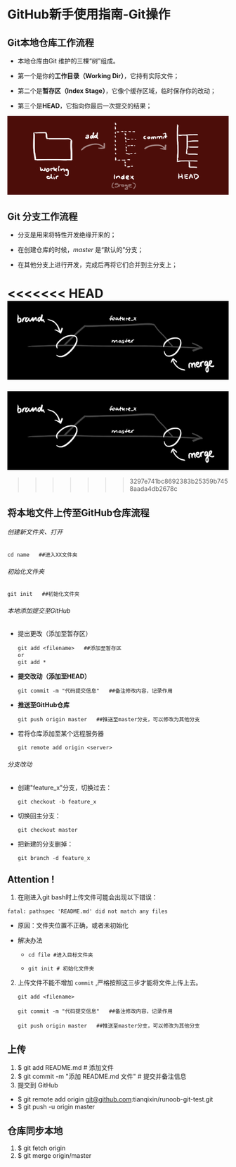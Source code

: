 # GitHub新手使用指南-Git操作

## Git本地仓库工作流程

- 本地仓库由Git 维护的三棵“树”组成。

- 第一个是你的**工作目录（Working Dir）**，它持有实际文件；

- 第二个是**暂存区（Index Stage）**，它像个缓存区域，临时保存你的改动；

- 第三个是**HEAD**，它指向你最后一次提交的结果；

![image-20211221195204215](images/trees.png)

## Git 分支工作流程

- 分支是用来将特性开发绝缘开来的；

- 在创建仓库的时候，*master* 是“默认的”分支；

- 在其他分支上进行开发，完成后再将它们合并到主分支上；

<<<<<<< HEAD
![image-20211221195330895](images/branch.png)
=======
![image-20211221195330895](/images/branch.png)
>>>>>>> 3297e741bc8692383b25359b7458aada4db2678c

## 将本地文件上传至GitHub仓库流程

###### 创建新文件夹、打开

```
cd name   ##进入XX文件夹
```

###### 初始化文件夹

```
git init   ##初始化文件夹
```

###### 本地添加提交至GitHub

- 提出更改（添加至暂存区）

  ```
  git add <filename>   ##添加至暂存区
  or
  git add *
  ```

- **提交改动（添加至HEAD）**

  ``` 
  git commit -m "代码提交信息"   ##备注修改内容，记录作用
  ```

- **推送至GitHub仓库**

  ```
  git push origin master   ##推送至master分支，可以修改为其他分支
  ```


- 若将仓库添加至某个远程服务器

  ```
  git remote add origin <server>
  ```

###### 分支改动

- 创建"feature_x"分支，切换过去：

  ```
  git checkout -b feature_x
  ```

- 切换回主分支：

  ```
  git checkout master
  ```

- 把新建的分支删掉：

  ```
  git branch -d feature_x
  ```

## Attention !

1. 在刚进入git bash时上传文件可能会出现以下错误：

```
fatal: pathspec 'README.md' did not match any files
```

- 原因：文件夹位置不正确，或者未初始化

- 解决办法

  - ```
    cd file #进入目标文件夹
    ```

  - ```
    git init # 初始化文件夹
    ```

2. 上传文件不能不增加 `commit` ,严格按照这三步才能将文件上传上去。

   ```
   git add <filename> 
   
   git commit -m "代码提交信息"   ##备注修改内容，记录作用
   
   git push origin master   ##推送至master分支，可以修改为其他分支
   ```

   







## 上传

1. $ git add README.md               # 添加文件  
2. $ git commit -m "添加 README.md 文件"        # 提交并备注信息
3. 提交到 GitHub
+ $ git remote add origin git@github.com:tianqixin/runoob-git-test.git
+ $ git push -u origin master

## 仓库同步本地
1. $ git fetch origin
2. $ git merge origin/master

